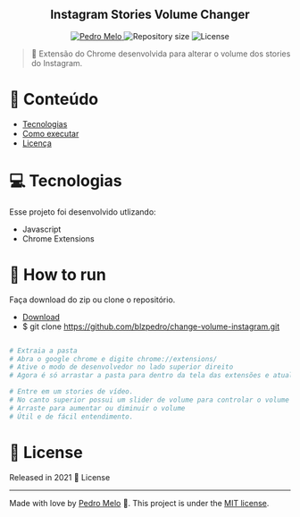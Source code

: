 <div align="center">
<h2>Instagram Stories Volume Changer</h2>
</div>   
<p align="center">	
   <a href="https://www.linkedin.com/in/phenriqmelo/">
      <img alt="Pedro Melo" src="https://img.shields.io/badge/-Pedro Melo-FB250?style=flat&logo=Linkedin&logoColor=white" />
   </a>
  <img alt="Repository size" src="https://img.shields.io/github/repo-size/blzpedro/change-volume-instagram?color=FB250">

  <img alt="License" src="https://img.shields.io/badge/license-MIT-FB250">

</p>

> :rocket: Extensão do Chrome desenvolvida para alterar o volume dos stories do Instagram.


# :pushpin: Conteúdo

* [Tecnologias](#computer-Tecnologias)
* [Como executar](#construction_worker-how-to-run)
* [Licença](#closed_book-license)
  
# :computer: Tecnologias
Esse projeto foi desenvolvido utlizando:

* Javascript
* Chrome Extensions

# :construction_worker: How to run
Faça download do zip ou clone o repositório.

* [Download](https://codeload.github.com/blzpedro/change-volume-instagram/zip/refs/heads/main)
* $ git clone https://github.com/blzpedro/change-volume-instagram.git

```bash

# Extraia a pasta
# Abra o google chrome e digite chrome://extensions/
# Ative o modo de desenvolvedor no lado superior direito
# Agora é só arrastar a pasta para dentro da tela das extensões e atualizar a página no instagram

# Entre em um stories de vídeo.
# No canto superior possui um slider de volume para controlar o volume dos stories.
# Arraste para aumentar ou diminuir o volume
# Útil e de fácil entendimento.

```

# :closed_book: License

Released in 2021 :closed_book: License

---

Made with love by [Pedro Melo](https://github.com/blzpedro) 🚀.
This project is under the [MIT license](./LICENSE).